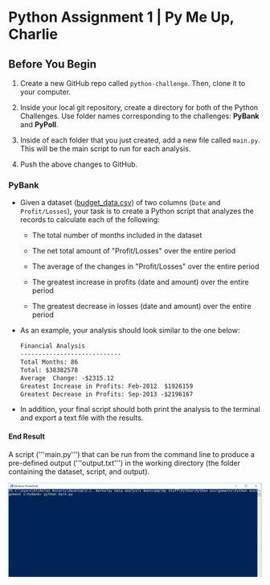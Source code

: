 # Python Assignment 1 | Py Me Up, Charlie

## Before You Begin

1. Create a new GitHub repo called `python-challenge`. Then, clone it to your computer.

2. Inside your local git repository, create a directory for both of the  Python Challenges. Use folder names corresponding to the challenges: **PyBank** and  **PyPoll**.

3. Inside of each folder that you just created, add a new file called `main.py`. This will be the main script to run for each analysis.

4. Push the above changes to GitHub.

### PyBank

* Given a dataset ([budget_data.csv](https://ucb.bootcampcontent.com/UCB-Coding-Bootcamp/UCBBERK201902DATA3/blob/master/02-Homework/03-Python/Instructions/PyBank/Resources/budget_data.csv)) of two columns (`Date` and `Profit/Losses`), your task is to create a Python script that analyzes the records to calculate each of the following:

  * The total number of months included in the dataset

  * The net total amount of "Profit/Losses" over the entire period

  * The average of the changes in "Profit/Losses" over the entire period

  * The greatest increase in profits (date and amount) over the entire period

  * The greatest decrease in losses (date and amount) over the entire period

* As an example, your analysis should look similar to the one below:

  ```text
  Financial Analysis
  ----------------------------
  Total Months: 86
  Total: $38382578
  Average  Change: -$2315.12
  Greatest Increase in Profits: Feb-2012  $1926159
  Greatest Decrease in Profits: Sep-2013 -$2196167
  ```

* In addition, your final script should both print the analysis to the terminal and export a text file with the results.

#### End Result

A script ('''main.py''') that can be run from the command line to produce a pre-defined output ('''output.txt''') in the working directory (the folder containing the dataset, script, and output).

![Run Script](Images/Run_Script.PNG)
